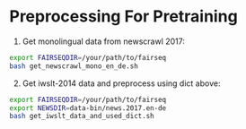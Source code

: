 # Preprocessing For Pretraining

1. Get monolingual data from newscrawl 2017:
```bash
export FAIRSEQDIR=/your/path/to/fairseq
bash get_newscrawl_mono_en_de.sh
```
2. Get iwslt-2014 data and preprocess using dict above:
```bash
export FAIRSEQDIR=/your/path/to/fairseq
export NEWSDIR=data-bin/news.2017.en-de
bash get_iwslt_data_and_used_dict.sh
```